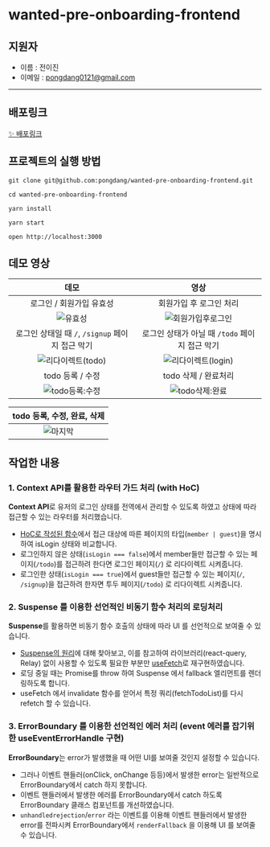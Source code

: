 # wanted-pre-onboarding-frontend

## 지원자

- 이름 : 전이진
- 이메일 : pongdang0121@gmail.com

---

## 배포링크

[✨ 배포링크](https://todo.pongdang.today/)

## 프로젝트의 실행 방법

```
git clone git@github.com:pongdang/wanted-pre-onboarding-frontend.git

cd wanted-pre-onboarding-frontend

yarn install

yarn start

open http://localhost:3000
```

## 데모 영상

|                                                               데모                                                               |                                                                 영상                                                                  |
| :------------------------------------------------------------------------------------------------------------------------------: | :-----------------------------------------------------------------------------------------------------------------------------------: |
|                                                     로그인 / 회원가입 유효성                                                     |                                                        회원가입 후 로그인 처리                                                        |
|       ![유효성](https://user-images.githubusercontent.com/76990149/196036958-95761f02-7880-46c9-be2d-ff48c3f87d87.gif)       | ![회원가입후로그인](https://user-images.githubusercontent.com/76990149/196036973-52d6fb57-3049-4dc3-82f5-ffc7821ad211.gif) |
|                                         로그인 상태일 때 `/`, `/signup` 페이지 접근 막기                                         |                                            로그인 상태가 아닐 때 `/todo` 페이지 접근 막기                                             |
| ![리다이렉트(todo)](https://user-images.githubusercontent.com/76990149/196037056-c7d9f1cd-e7e4-4a74-936e-f0874c897662.gif) |   ![리다이렉트(login)](https://user-images.githubusercontent.com/76990149/196037060-7feb274f-27b4-469e-848b-d5f7d84274c0.gif)   |
|                                                         todo 등록 / 수정                                                         |                                                         todo 삭제 / 완료처리                                                          |
|  ![todo등록:수정](https://user-images.githubusercontent.com/76990149/196037226-fc72de75-ccd1-4fee-82e2-cc87d8795f66.gif)  |     ![todo삭제:완료](https://user-images.githubusercontent.com/76990149/196037232-fad3976b-5edc-4976-8715-04959a1da7c2.gif)     |

|                                             todo 등록, 수정, 완료, 삭제                                              |
| :------------------------------------------------------------------------------------------------------------------: |
| ![마지막](https://user-images.githubusercontent.com/76990149/196037414-db280536-c120-47b8-8b1a-ad3b27af6dad.gif) |

## 작업한 내용

### 1. Context API를 활용한 라우터 가드 처리 (with HoC)

**Context API**로 유저의 로그인 상태를 전역에서 관리할 수 있도록 하였고 상태에 따라 접근할 수 있는 라우터를 처리했습니다.

- [HoC로 작성된 함수](https://github.com/pongdang/wanted-pre-onboarding-frontend/blob/main/src/Router.tsx#L28-L42)에서 접근 대상에 따른 페이지의 타입(`member | guest`)을 명시하여 isLogin 상태와 비교합니다.
- 로그인하지 않은 상태(`isLogin === false`)에서 member들만 접근할 수 있는 페이지(`/todo`)를 접근하려 한다면 로그인 페이지(`/`) 로 리다이렉트 시켜줍니다.
- 로그인한 상태(`isLogin === true`)에서 guest들만 접근할 수 있는 페이지(`/`, `/signup`)을 접근하려 한자면 투두 페이지(`/todo`) 로 리다이렉트 시켜줍니다.

### 2. Suspense 를 이용한 선언적인 비동기 함수 처리의 로딩처리

**Suspense**를 활용하면 비동기 함수 호출의 상태에 따라 UI 를 선언적으로 보여줄 수 있습니다.

- [Suspense의 원리](https://dev.to/charlesstover/react-suspense-with-the-fetch-api-374j)에 대해 찾아보고, 이를 참고하여 라이브러리(react-query, Relay) 없이 사용할 수 있도록 필요한 부분만 [useFetch](https://github.com/pongdang/wanted-pre-onboarding-frontend/blob/main/src/hooks/useFetch.tsx#L11-L46)로 재구현하였습니다.
- 로딩 중일 때는 Promise를 throw 하여 Suspense 에서 fallback 엘리먼트를 렌더링하도록 합니다.
- useFetch 에서 invalidate 함수를 얻어서 특정 쿼리(fetchTodoList)를 다시 refetch 할 수 있습니다.

### 3. ErrorBoundary 를 이용한 선언적인 에러 처리 (event 에러를 잡기위한 useEventErrorHandle 구현)

**ErrorBoundary**는 error가 발생했을 때 어떤 UI를 보여줄 것인지 설정할 수 있습니다.

- 그러나 이벤트 핸들러(onClick, onChange 등등)에서 발생한 error는 일반적으로 ErrorBoundary에서 catch 하지 못합니다.
- 이벤트 핸들러에서 발생한 에러를 ErrorBoundary에서 catch 하도록 ErrorBoundary 클래스 컴포넌트를 개선하였습니다.
- `unhandledrejection`/`error` 라는 이벤트를 이용해 이벤트 핸들러에서 발생한 error를 전파시켜 ErrorBoundary에서 `renderFallback` 을 이용해 UI 를 보여줄 수 있습니다.
